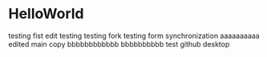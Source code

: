 # HelloWorld
testing
fist edit
testing
testing fork
testing form synchronization
aaaaaaaaaa
edited main copy
bbbbbbbbbbbb
bbbbbbbbbb
test github desktop
